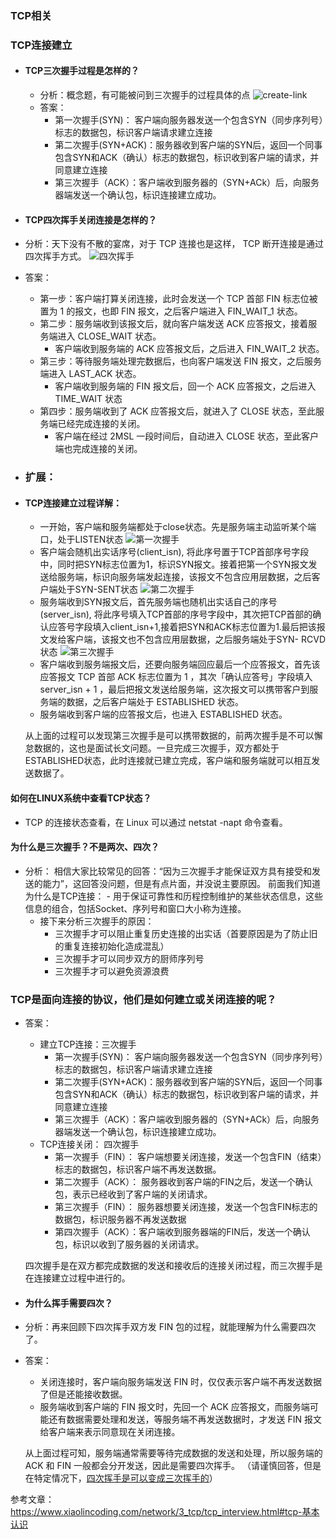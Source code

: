### TCP相关
### TCP连接建立

- #### TCP三次握手过程是怎样的？
	- 分析：概念题，有可能被问到三次握手的过程具体的点
	![create-link](img/tcp-create-3.png)
	- 答案：
		- 第一次握手(SYN)： 客户端向服务器发送一个包含SYN（同步序列号）标志的数据包，标识客户端请求建立连接  
		- 第二次握手(SYN+ACK)：服务器收到客户端的SYN后，返回一个同事包含SYN和ACK（确认）标志的数据包，标识收到客户端的请求，并同意建立连接
		- 第三次握手（ACK）：客户端收到服务器的（SYN+ACk）后，向服务器端发送一个确认包，标识连接建立成功。


- #### TCP四次挥手关闭连接是怎样的？
- 分析：天下没有不散的宴席，对于 TCP 连接也是这样， TCP 断开连接是通过四次挥手方式。
![四次挥手](img/tcp-fin.png)
- 答案：
	- 第一步：客户端打算关闭连接，此时会发送一个 TCP 首部 FIN 标志位被置为 1 的报文，也即 FIN 报文，之后客户端进入 FIN_WAIT_1 状态。
	- 第二步：服务端收到该报文后，就向客户端发送 ACK 应答报文，接着服务端进入 CLOSE_WAIT 状态。 
		- 客户端收到服务端的 ACK 应答报文后，之后进入 FIN_WAIT_2 状态。
	- 第三步：等待服务端处理完数据后，也向客户端发送 FIN 报文，之后服务端进入 LAST_ACK 状态。
		- 客户端收到服务端的 FIN 报文后，回一个 ACK 应答报文，之后进入 TIME_WAIT 状态
	- 第四步：服务端收到了 ACK 应答报文后，就进入了 CLOSE 状态，至此服务端已经完成连接的关闭。
		- 客户端在经过 2MSL 一段时间后，自动进入 CLOSE 状态，至此客户端也完成连接的关闭。

- ### 扩展：
- #### TCP连接建立过程详解：
	- 一开始，客户端和服务端都处于close状态。先是服务端主动监听某个端口，处于LISTEN状态
	![第一次握手](img/tcp-body.png)
	- 客户端会随机出实话序号(client_isn), 将此序号置于TCP首部序号字段中，同时把SYN标志位置为1，标识SYN报文。接着把第一个SYN报文发送给服务端，标识向服务端发起连接，该报文不包含应用层数据，之后客户端处于SYN-SENT状态
	![第二次握手](img/tcp-body-2.png)
	- 服务端收到SYN报文后，首先服务端也随机出实话自己的序号(server_isn), 将此序号填入TCP首部的序号字段中，其次把TCP首部的确认应答号字段填入client_isn+1,接着把SYN和ACK标志位置为1.最后把该报文发给客户端，该报文也不包含应用层数据，之后服务端处于SYN- RCVD状态
	![第三次握手](img/tcp-create-ack.png)
	- 客户端收到服务端报文后，还要向服务端回应最后一个应答报文，首先该应答报文 TCP 首部 ACK 标志位置为 1 ，其次「确认应答号」字段填入 server_isn + 1 ，最后把报文发送给服务端，这次报文可以携带客户到服务端的数据，之后客户端处于 ESTABLISHED 状态。
	- 服务端收到客户端的应答报文后，也进入 ESTABLISHED 状态。

	从上面的过程可以发现第三次握手是可以携带数据的，前两次握手是不可以懈怠数据的，这也是面试长文问题。一旦完成三次握手，双方都处于 ESTABLISHED状态，此时连接就已建立完成，客户端和服务端就可以相互发送数据了。

#### 如何在LINUX系统中查看TCP状态？
- TCP 的连接状态查看，在 Linux 可以通过 netstat -napt 命令查看。

#### 为什么是三次握手？不是两次、四次？
- 分析： 相信大家比较常见的回答：“因为三次握手才能保证双方具有接受和发送的能力”，这回答没问题，但是有点片面，并没说主要原因。
	前面我们知道为什么是TCP连接：
		- 用于保证可靠性和历程控制维护的某些状态信息，这些信息的组合，包括Socket、序列号和窗口大小称为连接。
	- 接下来分析三次握手的原因：
		- 三次握手才可以阻止重复历史连接的出实话（首要原因是为了防止旧的重复连接初始化造成混乱）
		- 三次握手才可以同步双方的厨师序列号
		- 三次握手才可以避免资源浪费


### **TCP是面向连接的协议，他们是如何建立或关闭连接的呢？**
- 答案： 
	- 建立TCP连接：三次握手
		- 第一次握手(SYN)： 客户端向服务器发送一个包含SYN（同步序列号）标志的数据包，标识客户端请求建立连接  
		- 第二次握手(SYN+ACK)：服务器收到客户端的SYN后，返回一个同事包含SYN和ACK（确认）标志的数据包，标识收到客户端的请求，并同意建立连接
		- 第三次握手（ACK）：客户端收到服务器的（SYN+ACk）后，向服务器端发送一个确认包，标识连接建立成功。
	- TCP连接关闭： 四次握手
		- 第一次握手（FIN）： 客户端想要关闭连接，发送一个包含FIN（结束）标志的数据包，标识客户端不再发送数据。
		- 第二次握手（ACK）： 服务器收到客户端的FIN之后，发送一个确认包，表示已经收到了客户端的关闭请求。
		- 第三次握手（FIN）： 服务器想要关闭连接，发送一个包含FIN标志的数据包，标识服务器不再发送数据
		- 第四次握手（ACK）：客户端收到服务器端的FIN后，发送一个确认包，标识以收到了服务器的关闭请求。

	四次握手是在双方都完成数据的发送和接收后的连接关闭过程，而三次握手是在连接建立过程中进行的。

- #### 为什么挥手需要四次？		
- 分析：再来回顾下四次挥手双方发 FIN 包的过程，就能理解为什么需要四次了。
- 答案：
	- 关闭连接时，客户端向服务端发送 FIN 时，仅仅表示客户端不再发送数据了但是还能接收数据。
	- 服务端收到客户端的 FIN 报文时，先回一个 ACK 应答报文，而服务端可能还有数据需要处理和发送，等服务端不再发送数据时，才发送 FIN 报文给客户端来表示同意现在关闭连接。

	从上面过程可知，服务端通常需要等待完成数据的发送和处理，所以服务端的 ACK 和 FIN 一般都会分开发送，因此是需要四次挥手。
	（请谨慎回答，但是在特定情况下，[四次挥手是可以变成三次挥手的](https://xiaolincoding.com/network/3_tcp/tcp_three_fin.html)）

参考文章：https://www.xiaolincoding.com/network/3_tcp/tcp_interview.html#tcp-基本认识